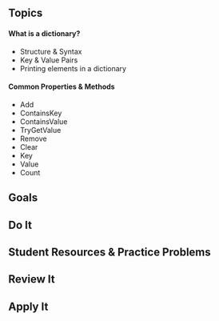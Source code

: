 ## Topics
#### What is a dictionary?
- Structure & Syntax
- Key & Value Pairs
- Printing elements in a dictionary

#### Common Properties & Methods
- Add
- ContainsKey
- ContainsValue
- TryGetValue
- Remove
- Clear
- Key
- Value
- Count

## Goals

## Do It

## Student Resources & Practice Problems

## Review It

## Apply It
